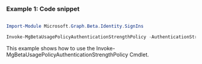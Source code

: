 ### Example 1: Code snippet

```powershell

Import-Module Microsoft.Graph.Beta.Identity.SignIns

Invoke-MgBetaUsagePolicyAuthenticationStrengthPolicy -AuthenticationStrengthPolicyId $authenticationStrengthPolicyId

```
This example shows how to use the Invoke-MgBetaUsagePolicyAuthenticationStrengthPolicy Cmdlet.

